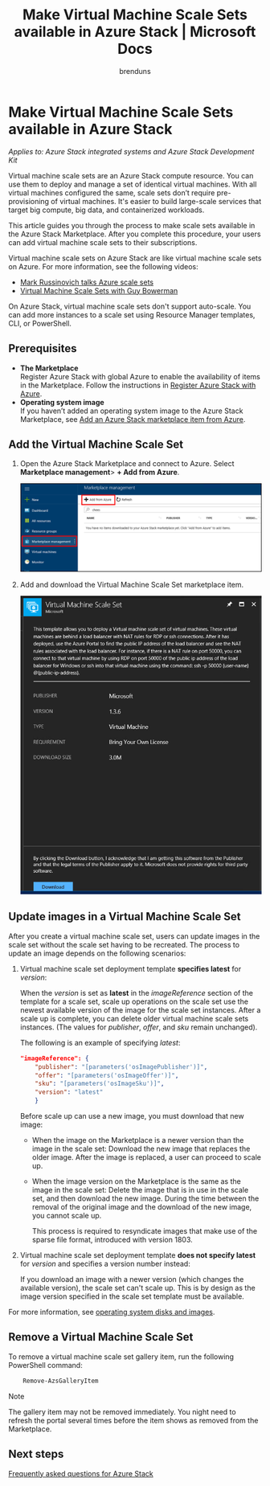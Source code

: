﻿---
title: 'Make Virtual Machine Scale Sets available in Azure Stack | Microsoft Docs'
description: Learn how a cloud operator can add Virtual Machine Scale Sets to the Azure Stack Marketplace
services: azure-stack
author: brenduns
manager: femila
editor: ''

ms.service: azure-stack
ms.topic: article
ms.date: 06/05/2018
ms.author: brenduns
ms.reviewer: kivenkat

---

# Make Virtual Machine Scale Sets available in Azure Stack

*Applies to: Azure Stack integrated systems and Azure Stack Development Kit*

Virtual machine scale sets are an Azure Stack compute resource. You can use them to deploy and manage a set of identical virtual machines. With all virtual machines configured the same, scale sets don’t require pre-provisioning of virtual machines. It's easier to build large-scale services that target big compute, big data, and containerized workloads.

This article guides you through the process to make scale sets available in the Azure Stack Marketplace. After you complete this procedure, your users can add virtual machine scale sets to their subscriptions.

Virtual machine scale sets on Azure Stack are like virtual machine scale sets on Azure. For more information, see the following videos:
* [Mark Russinovich talks Azure scale sets](https://channel9.msdn.com/Blogs/Regular-IT-Guy/Mark-Russinovich-Talks-Azure-Scale-Sets/)
* [Virtual Machine Scale Sets with Guy Bowerman](https://channel9.msdn.com/Shows/Cloud+Cover/Episode-191-Virtual-Machine-Scale-Sets-with-Guy-Bowerman)

On Azure Stack, virtual machine scale sets don't support auto-scale. You can add more instances to a scale set using Resource Manager templates, CLI, or PowerShell.

## Prerequisites

- **The Marketplace**  
    Register Azure Stack with global Azure to enable the availability of items in the Marketplace. Follow the instructions in [Register Azure Stack with Azure](azure-stack-registration.md).
- **Operating system image**  
    If you haven’t added an operating system image to the Azure Stack Marketplace, see [Add an Azure Stack marketplace item from Azure](asdk/asdk-marketplace-item.md).

## Add the Virtual Machine Scale Set

1. Open the Azure Stack Marketplace and connect to Azure. Select **Marketplace management**> **+ Add from Azure**.

    ![Marketplace management](media/azure-stack-compute-add-scalesets/image01.png)

2. Add and download the Virtual Machine Scale Set marketplace item.

    ![Virtual Machine Scale Set](media/azure-stack-compute-add-scalesets/image02.png)

## Update images in a Virtual Machine Scale Set

After you create a virtual machine scale set, users can update images in the scale set without the scale set having to be recreated. The process to update an image depends on the following scenarios:

1. Virtual machine scale set deployment template **specifies latest** for *version*:  

   When the *version* is set as **latest** in the *imageReference* section of the template for a scale set, scale up operations on the scale set use the newest available version of the image for the scale set instances. After a scale up is complete, you can delete older virtual machine scale sets instances.  (The values for *publisher*, *offer*, and *sku* remain unchanged). 

   The following is an example of specifying *latest*:  

    ```Json  
    "imageReference": {
        "publisher": "[parameters('osImagePublisher')]",
        "offer": "[parameters('osImageOffer')]",
        "sku": "[parameters('osImageSku')]",
        "version": "latest"
        }
    ```

   Before scale up can use a new image, you must download that new image:  

   - When the image on the Marketplace is a newer version than the image in the scale set: Download the new image that replaces the older image. After the image is replaced, a user can proceed to scale up. 

   - When the image version on the Marketplace is the same as the image in the scale set: Delete the image that is in use in the scale set, and then download the new image. During the time between the removal of the original image and the download of the new image, you cannot scale up. 
      
     This process is required  to resyndicate images that make use of the sparse file format, introduced with version 1803. 
 

2. Virtual machine scale set deployment template **does not specify latest** for *version* and specifies a version number instead:  

    If you download an image with a newer version (which changes the available version), the scale set can't scale up. This is by design as the image version specified in the scale set template must be available.  

For more information, see [operating system disks and images](.\user\azure-stack-compute-overview.md#operating-system-disks-and-images).  


## Remove a Virtual Machine Scale Set

To remove a virtual machine scale set gallery item, run the following PowerShell command:

```PowerShell  
    Remove-AzsGalleryItem
````

> [!NOTE]
> The gallery item may not be removed immediately. You night need to refresh the portal several times before the item shows as removed from the Marketplace.

## Next steps
[Frequently asked questions for Azure Stack](azure-stack-faq.md)